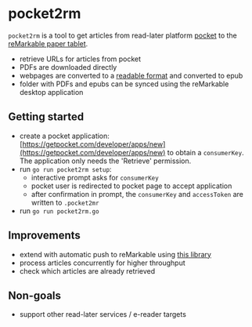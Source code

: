 # pocket2rm
`pocket2rm` is a tool to get articles from read-later platform [pocket](https://app.getpocket.com/) to the [reMarkable paper tablet](https://remarkable.com/).

- retrieve URLs for articles from pocket
- PDFs are downloaded directly
- webpages are converted to a [readable format](github.com/go-shiori/go-readability) and converted to epub
- folder with PDFs and epubs can be synced using the reMarkable desktop application

## Getting started
- create a pocket application: [https://getpocket.com/developer/apps/new](https://getpocket.com/developer/apps/new) to obtain a `consumerKey`. The application only needs the 'Retrieve' permission.
- run `go run pocket2rm setup`:
  - interactive prompt asks for `consumerKey`
  - pocket user is redirected to pocket page to accept application
  - after confirmation in prompt, the `consumerKey` and `accessToken` are written to `.pocket2mr`
- run `go run pocket2rm.go`

## Improvements
- extend with automatic push to reMarkable using [this library](https://github.com/juruen/rmapi)
- process articles concurrently for higher throughput
- check which articles are already retrieved

## Non-goals
- support other read-later services / e-reader targets
